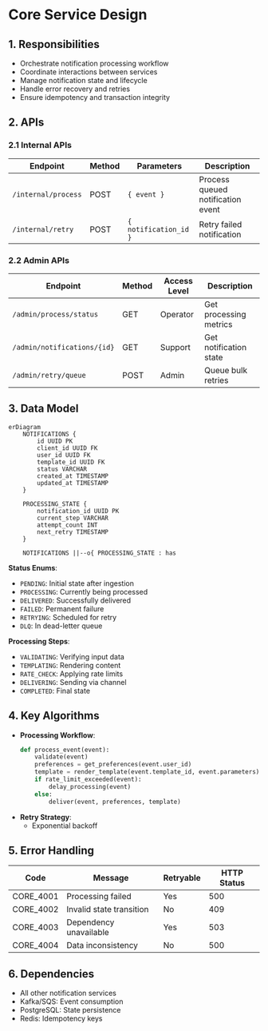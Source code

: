 # Core Service Design

## 1. Responsibilities
- Orchestrate notification processing workflow
- Coordinate interactions between services
- Manage notification state and lifecycle
- Handle error recovery and retries
- Ensure idempotency and transaction integrity

## 2. APIs
### 2.1 Internal APIs
| Endpoint | Method | Parameters | Description |
|----------|--------|------------|-------------|
| `/internal/process` | POST | `{ event }` | Process queued notification event |
| `/internal/retry` | POST | `{ notification_id }` | Retry failed notification |

### 2.2 Admin APIs
| Endpoint | Method | Access Level | Description |
|----------|--------|--------------|-------------|
| `/admin/process/status` | GET | Operator | Get processing metrics |
| `/admin/notifications/{id}` | GET | Support | Get notification state |
| `/admin/retry/queue` | POST | Admin | Queue bulk retries |

## 3. Data Model
```mermaid
erDiagram
    NOTIFICATIONS {
        id UUID PK
        client_id UUID FK
        user_id UUID FK
        template_id UUID FK
        status VARCHAR
        created_at TIMESTAMP
        updated_at TIMESTAMP
    }
    
    PROCESSING_STATE {
        notification_id UUID PK
        current_step VARCHAR
        attempt_count INT
        next_retry TIMESTAMP
    }
    
    NOTIFICATIONS ||--o{ PROCESSING_STATE : has
```

**Status Enums**:
- `PENDING`: Initial state after ingestion
- `PROCESSING`: Currently being processed
- `DELIVERED`: Successfully delivered
- `FAILED`: Permanent failure
- `RETRYING`: Scheduled for retry
- `DLQ`: In dead-letter queue

**Processing Steps**:
- `VALIDATING`: Verifying input data
- `TEMPLATING`: Rendering content
- `RATE_CHECK`: Applying rate limits
- `DELIVERING`: Sending via channel
- `COMPLETED`: Final state

## 4. Key Algorithms
- **Processing Workflow**:
  ```python
  def process_event(event):
      validate(event)
      preferences = get_preferences(event.user_id)
      template = render_template(event.template_id, event.parameters)
      if rate_limit_exceeded(event):
          delay_processing(event)
      else:
          deliver(event, preferences, template)
  ```
- **Retry Strategy**:
  - Exponential backoff

## 5. Error Handling
| Code | Message | Retryable | HTTP Status |
|------|---------|-----------|-------------|
| CORE_4001 | Processing failed | Yes | 500 |
| CORE_4002 | Invalid state transition | No | 409 |
| CORE_4003 | Dependency unavailable | Yes | 503 |
| CORE_4004 | Data inconsistency | No | 500 |

## 6. Dependencies
- All other notification services
- Kafka/SQS: Event consumption
- PostgreSQL: State persistence
- Redis: Idempotency keys
